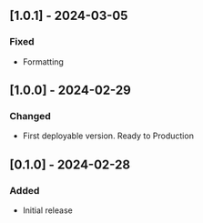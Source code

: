 ## [1.0.1] - 2024-03-05

### Fixed

- Formatting

## [1.0.0] - 2024-02-29

### Changed

- First deployable version. Ready to Production

## [0.1.0] - 2024-02-28

### Added

- Initial release
